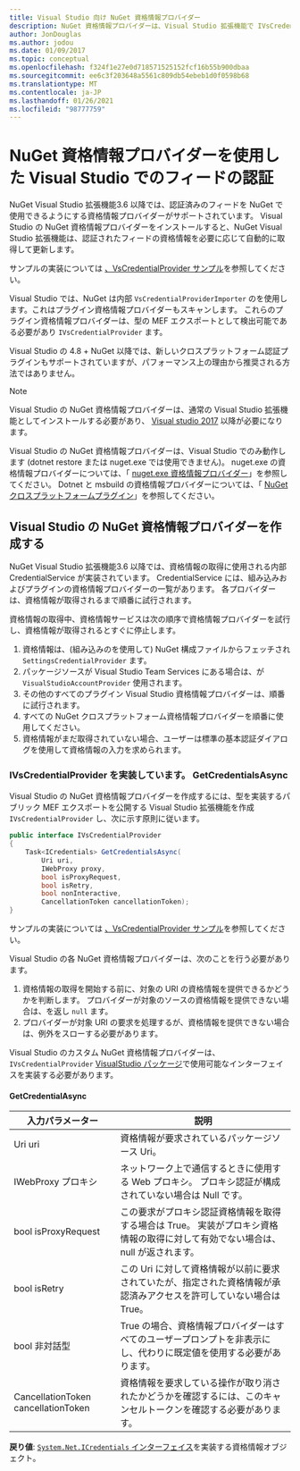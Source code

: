 ```yaml
---
title: Visual Studio 向け NuGet 資格情報プロバイダー
description: NuGet 資格情報プロバイダーは、Visual Studio 拡張機能で IVsCredentialProvider インターフェイスを実装することによって、フィードで認証を行います。
author: JonDouglas
ms.author: jodou
ms.date: 01/09/2017
ms.topic: conceptual
ms.openlocfilehash: f324f1e27e0d718571525152fcf16b55b900dbaa
ms.sourcegitcommit: ee6c3f203648a5561c809db54ebeb1d0f0598b68
ms.translationtype: MT
ms.contentlocale: ja-JP
ms.lasthandoff: 01/26/2021
ms.locfileid: "98777759"
---
```

# <a name="authenticating-feeds-in-visual-studio-with-nuget-credential-providers"></a>NuGet 資格情報プロバイダーを使用した Visual Studio でのフィードの認証

NuGet Visual Studio 拡張機能3.6 以降では、認証済みのフィードを NuGet で使用できるようにする資格情報プロバイダーがサポートされています。
Visual Studio の NuGet 資格情報プロバイダーをインストールすると、NuGet Visual Studio 拡張機能は、認証されたフィードの資格情報を必要に応じて自動的に取得して更新します。

サンプルの実装については [、VsCredentialProvider サンプル](https://github.com/NuGet/Samples/tree/master/VsCredentialProvider)を参照してください。

Visual Studio では、NuGet は内部 `VsCredentialProviderImporter` のを使用します。これはプラグイン資格情報プロバイダーもスキャンします。 これらのプラグイン資格情報プロバイダーは、型の MEF エクスポートとして検出可能である必要があり `IVsCredentialProvider` ます。

Visual Studio の 4.8 + NuGet 以降では、新しいクロスプラットフォーム認証プラグインもサポートされていますが、パフォーマンス上の理由から推奨される方法ではありません。

> [!Note]
> Visual Studio の NuGet 資格情報プロバイダーは、通常の Visual Studio 拡張機能としてインストールする必要があり、 [Visual studio 2017](https://aka.ms/vs/15/release/vs_enterprise.exe) 以降が必要になります。
>
> Visual Studio の NuGet 資格情報プロバイダーは、Visual Studio でのみ動作します (dotnet restore または nuget.exe では使用できません)。 nuget.exe の資格情報プロバイダーについては、「 [nuget.exe 資格情報プロバイダー](nuget-exe-Credential-providers.md)」を参照してください。
> Dotnet と msbuild の資格情報プロバイダーについては、「 [NuGet クロスプラットフォームプラグイン](nuget-cross-platform-authentication-plugin.md)」を参照してください。

## <a name="creating-a-nuget-credential-provider-for-visual-studio"></a>Visual Studio の NuGet 資格情報プロバイダーを作成する

NuGet Visual Studio 拡張機能3.6 以降では、資格情報の取得に使用される内部 CredentialService が実装されています。 CredentialService には、組み込みおよびプラグインの資格情報プロバイダーの一覧があります。 各プロバイダーは、資格情報が取得されるまで順番に試行されます。

資格情報の取得中、資格情報サービスは次の順序で資格情報プロバイダーを試行し、資格情報が取得されるとすぐに停止します。

1. 資格情報は、(組み込みのを使用して) NuGet 構成ファイルからフェッチされ `SettingsCredentialProvider` ます。
1. パッケージソースが Visual Studio Team Services にある場合は、が `VisualStudioAccountProvider` 使用されます。
1. その他のすべてのプラグイン Visual Studio 資格情報プロバイダーは、順番に試行されます。
1. すべての NuGet クロスプラットフォーム資格情報プロバイダーを順番に使用してください。
1. 資格情報がまだ取得されていない場合、ユーザーは標準の基本認証ダイアログを使用して資格情報の入力を求められます。

### <a name="implementing-ivscredentialprovidergetcredentialsasync"></a>IVsCredentialProvider を実装しています。 GetCredentialsAsync

Visual Studio の NuGet 資格情報プロバイダーを作成するには、型を実装するパブリック MEF エクスポートを公開する Visual Studio 拡張機能を作成 `IVsCredentialProvider` し、次に示す原則に従います。

```cs
public interface IVsCredentialProvider
{
    Task<ICredentials> GetCredentialsAsync(
        Uri uri,
        IWebProxy proxy,
        bool isProxyRequest,
        bool isRetry,
        bool nonInteractive,
        CancellationToken cancellationToken);
}
```

サンプルの実装については [、VsCredentialProvider サンプル](https://github.com/NuGet/Samples/tree/master/VsCredentialProvider)を参照してください。

Visual Studio の各 NuGet 資格情報プロバイダーは、次のことを行う必要があります。

1. 資格情報の取得を開始する前に、対象の URI の資格情報を提供できるかどうかを判断します。 プロバイダーが対象のソースの資格情報を提供できない場合は、を返し `null` ます。
1. プロバイダーが対象 URI の要求を処理するが、資格情報を提供できない場合は、例外をスローする必要があります。

Visual Studio のカスタム NuGet 資格情報プロバイダーは、 `IVsCredentialProvider` [VisualStudio パッケージ](https://www.nuget.org/packages/NuGet.VisualStudio/)で使用可能なインターフェイスを実装する必要があります。

#### <a name="getcredentialasync"></a>GetCredentialAsync

| 入力パラメーター |説明|
| ----------------|-----------|
| Uri uri | 資格情報が要求されているパッケージソース Uri。|
| IWebProxy プロキシ | ネットワーク上で通信するときに使用する Web プロキシ。 プロキシ認証が構成されていない場合は Null です。 |
| bool isProxyRequest | この要求がプロキシ認証資格情報を取得する場合は True。 実装がプロキシ資格情報の取得に対して有効でない場合は、null が返されます。 |
| bool isRetry | この Uri に対して資格情報が以前に要求されていたが、指定された資格情報が承認済みアクセスを許可していない場合は True。 |
| bool 非対話型 | True の場合、資格情報プロバイダーはすべてのユーザープロンプトを非表示にし、代わりに既定値を使用する必要があります。 |
| CancellationToken cancellationToken | 資格情報を要求している操作が取り消されたかどうかを確認するには、このキャンセルトークンを確認する必要があります。 |

**戻り値**: [ `System.Net.ICredentials` インターフェイス](/dotnet/api/system.net.icredentials?view=netstandard-2.0)を実装する資格情報オブジェクト。
